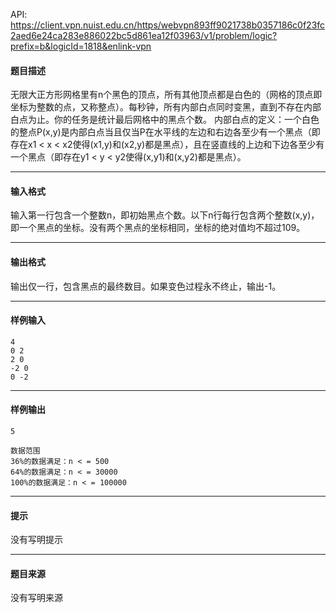 API: https://client.vpn.nuist.edu.cn/https/webvpn893ff9021738b0357186c0f23fc2aed6e24ca283e886022bc5d861ea12f03963/v1/problem/logic?prefix=b&logicId=1818&enlink-vpn

#### 题目描述

无限大正方形网格里有n个黑色的顶点，所有其他顶点都是白色的（网格的顶点即坐标为整数的点，又称整点）。每秒钟，所有内部白点同时变黑，直到不存在内部白点为止。你的任务是统计最后网格中的黑点个数。 内部白点的定义：一个白色的整点P(x,y)是内部白点当且仅当P在水平线的左边和右边各至少有一个黑点（即存在x1 < x < x2使得(x1,y)和(x2,y)都是黑点），且在竖直线的上边和下边各至少有一个黑点（即存在y1 < y < y2使得(x,y1)和(x,y2)都是黑点）。

---

#### 输入格式

输入第一行包含一个整数n，即初始黑点个数。以下n行每行包含两个整数(x,y)，即一个黑点的坐标。没有两个黑点的坐标相同，坐标的绝对值均不超过109。

---

#### 输出格式

输出仅一行，包含黑点的最终数目。如果变色过程永不终止，输出-1。

---

#### 样例输入
```
4
0 2
2 0
-2 0
0 -2	
```

---

#### 样例输出
```
5

数据范围
36%的数据满足：n < = 500
64%的数据满足：n < = 30000
100%的数据满足：n < = 100000

```

---

#### 提示

没有写明提示

---

#### 题目来源

没有写明来源